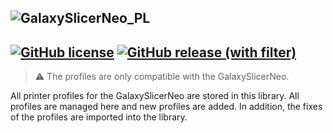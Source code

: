 ![GalaxySlicerNeo_PL](https://github.com/user-attachments/assets/cc91c9ab-5a1f-43ab-89b5-b7ae8adcd3a3)
-------------------------------------
[![GitHub license](https://img.shields.io/github/license/Fr3ak2402/GalaxySlicerNeo-Profile-Library?style=flat-square&label=License&color=693A71)](https://github.com/fr3ak2402/GalaxySlicerNeo-Profile-Library/blob/main/LICENSE.txt)
[![GitHub release (with filter)](https://img.shields.io/github/v/release/fr3ak2402/GalaxySlicerNeo-Profile-Library?style=flat-square&label=Version&color=693A71)](https://github.com/fr3ak2402/GalaxySlicerNeo-Profile-Library/releases/latest)
-------------------------------------
>⚠️ The profiles are only compatible with the GalaxySlicerNeo.

All printer profiles for the GalaxySlicerNeo are stored in this library. All profiles are managed here and new profiles are added. In addition, the fixes of the profiles are imported into the library.
